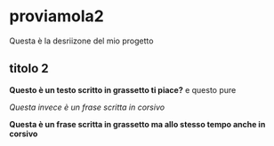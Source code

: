 # proviamola2
Questa è la desriizone del mio progetto
## titolo 2

**Questo è un testo scritto in grassetto ti piace?** e questo pure

*Questa invece è un frase scritta in corsivo*

**Questa è un frase scritta in grassetto ma allo stesso tempo anche in corsivo**
